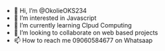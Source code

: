 - 👋 Hi, I’m @OkolieOKS234
- 👀 I’m interested in Javascript
- 🌱 I’m currently learning Clpud Computing
- 💞️ I’m looking to collaborate on web based projects
- 📫 How to reach me 09060584677 on Whatsaap

<!---
OkolieOKS234/OkolieOKS234 is a ✨ special ✨ repository because its `README.md` (this file) appears on your GitHub profile.
You can click the Preview link to take a look at your changes.
--->
